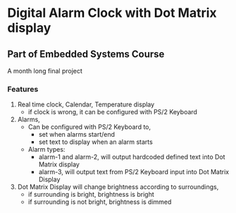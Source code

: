# Digital Alarm Clock with Dot Matrix display

## Part of Embedded Systems Course
A month long final project 

### Features
1. Real time clock, Calendar, Temperature display
    - if clock is wrong, it can be configured with PS/2 Keyboard
2. Alarms,
    - Can be configured with PS/2 Keyboard to,
      - set when alarms start/end
      - set text to display when an alarm starts
    - Alarm types:
      - alarm-1 and alarm-2, will output hardcoded defined text into Dot Matrix display
      - alarm-3, will output text from PS/2 Keyboard input into Dot Matrix Display
3. Dot Matrix Display will change brightness according to surroundings,
    - if surrounding is bright, brightness is bright
    - if surrounding is not bright, brightness is dimmed
